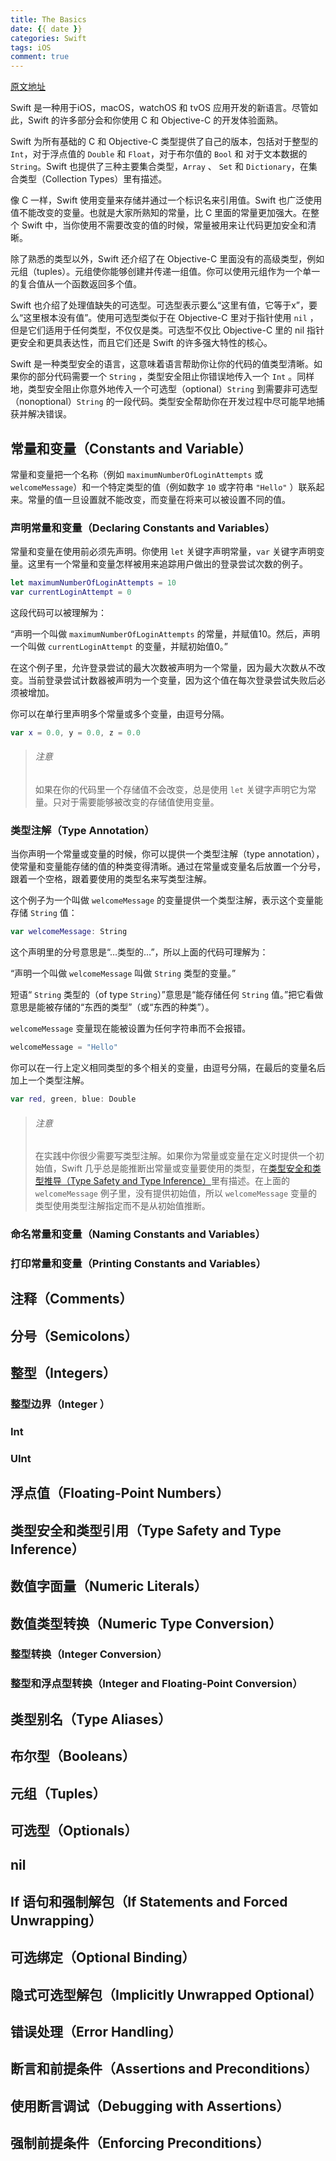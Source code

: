 ```yaml
---
title: The Basics
date: {{ date }}
categories: Swift
tags: iOS
comment: true
---
```

[原文地址](https://developer.apple.com/library/content/documentation/Swift/Conceptual/Swift_Programming_Language/TheBasics.html#//apple_ref/doc/uid/TP40014097-CH5-ID309)

Swift 是一种用于iOS，macOS，watchOS 和 tvOS 应用开发的新语言。尽管如此，Swift 的许多部分会和你使用 C 和 Objective-C 的开发体验面熟。

Swift 为所有基础的 C 和 Objective-C 类型提供了自己的版本，包括对于整型的 `Int`，对于浮点值的 `Double` 和 `Float`，对于布尔值的 `Bool` 和 对于文本数据的 `String`。Swift 也提供了三种主要集合类型，`Array` 、 `Set` 和 `Dictionary`，在集合类型（Collection Types）里有描述。

像 C 一样，Swift 使用变量来存储并通过一个标识名来引用值。Swift 也广泛使用值不能改变的变量。也就是大家所熟知的常量，比 C 里面的常量更加强大。在整个 Swift 中，当你使用不需要改变的值的时候，常量被用来让代码更加安全和清晰。

除了熟悉的类型以外，Swift 还介绍了在 Objective-C 里面没有的高级类型，例如元组（tuples）。元组使你能够创建并传递一组值。你可以使用元组作为一个单一的复合值从一个函数返回多个值。

Swift 也介绍了处理值缺失的可选型。可选型表示要么“这里有值，它等于x”，要么“这里根本没有值”。使用可选型类似于在 Objective-C 里对于指针使用 `nil` ，但是它们适用于任何类型，不仅仅是类。可选型不仅比 Objective-C 里的 nil 指针更安全和更具表达性，而且它们还是 Swift 的许多强大特性的核心。

Swift 是一种类型安全的语言，这意味着语言帮助你让你的代码的值类型清晰。如果你的部分代码需要一个 `String` ，类型安全阻止你错误地传入一个 `Int` 。同样地，类型安全阻止你意外地传入一个可选型（optional）`String` 到需要非可选型（nonoptional）`String` 的一段代码。类型安全帮助你在开发过程中尽可能早地捕获并解决错误。

## 常量和变量（Constants and Variable）

常量和变量把一个名称（例如 `maximumNumberOfLoginAttempts` 或 `welcomeMessage`）和一个特定类型的值（例如数字 `10` 或字符串 `"Hello"` ）联系起来。常量的值一旦设置就不能改变，而变量在将来可以被设置不同的值。

### 声明常量和变量（Declaring Constants and Variables）

常量和变量在使用前必须先声明。你使用 `let` 关键字声明常量，`var` 关键字声明变量。这里有一个常量和变量怎样被用来追踪用户做出的登录尝试次数的例子。

```swift
let maximumNumberOfLoginAttempts = 10
var currentLoginAttempt = 0
```

这段代码可以被理解为：

“声明一个叫做 `maximumNumberOfLoginAttempts` 的常量，并赋值10。然后，声明一个叫做 `currentLoginAttempt` 的变量，并赋初始值0。”

在这个例子里，允许登录尝试的最大次数被声明为一个常量，因为最大次数从不改变。当前登录尝试计数器被声明为一个变量，因为这个值在每次登录尝试失败后必须被增加。

你可以在单行里声明多个常量或多个变量，由逗号分隔。

```swift
var x = 0.0, y = 0.0, z = 0.0
```

> ###### 注意
>
> 如果在你的代码里一个存储值不会改变，总是使用 `let` 关键字声明它为常量。只对于需要能够被改变的存储值使用变量。

### 类型注解（Type Annotation）

当你声明一个常量或变量的时候，你可以提供一个类型注解（type annotation），使常量和变量能存储的值的种类变得清晰。通过在常量或变量名后放置一个分号，跟着一个空格，跟着要使用的类型名来写类型注解。

这个例子为一个叫做 `welcomeMessage` 的变量提供一个类型注解，表示这个变量能存储 `String` 值：

```swift
var welcomeMessage: String
```

这个声明里的分号意思是“…类型的…”，所以上面的代码可理解为：

“声明一个叫做 `welcomeMessage` 叫做 `String` 类型的变量。”

短语“ `String` 类型的（of type `String`）”意思是“能存储任何 `String` 值。”把它看做意思是能被存储的“东西的类型”（或“东西的种类”）。

`welcomeMessage` 变量现在能被设置为任何字符串而不会报错。

```swift
welcomeMessage = "Hello"
```

你可以在一行上定义相同类型的多个相关的变量，由逗号分隔，在最后的变量名后加上一个类型注解。

```swift
var red, green, blue: Double
```

> ###### 注意
>
> 在实践中你很少需要写类型注解。如果你为常量或变量在定义时提供一个初始值，Swift 几乎总是能推断出常量或变量要使用的类型，在[类型安全和类型推导（Type Safety and Type Inference）]()里有描述。在上面的 `welcomeMessage` 例子里，没有提供初始值，所以 `welcomeMessage` 变量的类型使用类型注解指定而不是从初始值推断。

### 命名常量和变量（Naming Constants and Variables）

### 打印常量和变量（Printing Constants and Variables）

## 注释（Comments）

## 分号（Semicolons）

## 整型（Integers）

### 整型边界（Integer ）

### Int

### UInt

## 浮点值（Floating-Point Numbers）

## 类型安全和类型引用（Type Safety and Type Inference）

## 数值字面量（Numeric Literals）

## 数值类型转换（Numeric Type Conversion）

### 整型转换（Integer Conversion）

### 整型和浮点型转换（Integer and Floating-Point Conversion）

## 类型别名（Type Aliases）

## 布尔型（Booleans）

## 元组（Tuples）

## 可选型（Optionals）

## nil

## If 语句和强制解包（If Statements and Forced Unwrapping）

## 可选绑定（Optional Binding）

## 隐式可选型解包（Implicitly Unwrapped Optional）

## 错误处理（Error Handling）

## 断言和前提条件（Assertions and Preconditions）

## 使用断言调试（Debugging with Assertions）

## 强制前提条件（Enforcing Preconditions）